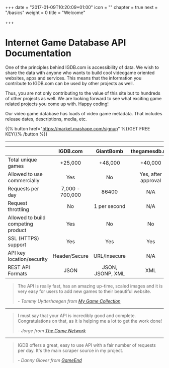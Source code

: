 +++
date = "2017-01-09T10:20:09+01:00"
icon = "<b class='fa fa-hand-peace-o'></b>"
chapter = true
next = "/basics"
weight = 0
title = "Welcome"

+++

# Internet Game Database API Documentation

One of the principles behind IGDB.com is accessibility of data. We wish to share the data with anyone who wants to build cool videogame oriented websites, apps and services. This means that the information you contribute to IGDB.com can be used by other projects as well.

Thus, you are not only contributing to the value of this site but to hundreds of other projects as well. We are looking forward to see what exciting game related projects you come up with. Happy coding!

Our video game database has loads of video game metadata. That includes release dates, descriptions, media, etc.

{{% button href="https://market.mashape.com/signup" %}}GET FREE KEY{{% /button %}}

---

|                                    | IGDB.com        | GiantBomb        | thegamesdb.net      | MobyGames&nbsp;(alpha)     |
| ---------------------------------- |:---------------:|:----------------:|:-------------------:|:--------------------------:|
| Total unique games                 | +25,000         | +48,000          | +40,000             | +40,000                    |
| Allowed to use commercially        | Yes             | No               | Yes, after approval | N/A                        |
| Requests per day                   | 7,000 - 700,000 | 86400            | N/A                 | 8640                       |
| Request throttling                 | No              | 1 per second     | N/A                 | 1 per second, 360 per hour |
| Allowed to build competing product | Yes             | No               | No                  | N/A                        |
| SSL (HTTPS) support                | Yes             | Yes              | Yes                 | Yes                        |
| API key location/security          | Header/Secure   | URL/Insecure     | N/A                 | URL/Insecure               |
| REST API Formats                   | JSON            | JSON, JSONP, XML | XML                 | JSON                       |

> The API is really fast, has an amazing up-time, scaled images and it is very easy for users to add new games to their beautiful website.
> 
> _- Tommy Uytterhaegen from [My Game Collection](http://igdb.com/r/api-mgc)_

---

> I must say that your API is incredibly good and complete. Congratulations on that, as it is helping me a lot to get the work done!
> 
> _- Jorge from [The Game Network](http://thegamenetworkapp.com/)_

---

> IGDB offers a great, easy to use API with a fair number of requests per day. It's the main scraper source in my project.
>
> _- Danny Glover from [GameEnd](http://gameend.net)_
